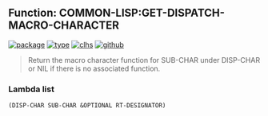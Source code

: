 ## Function: COMMON-LISP:GET-DISPATCH-MACRO-CHARACTER
[![package](https://img.shields.io/badge/Package-COMMON--LISP-5f9ea0.svg?style=social&colorA=999999)](../) [![type](https://img.shields.io/badge/Type-Function-5f9ea0.svg?style=social&colorA=999999)](../#function) [![clhs](https://img.shields.io/badge/CLHS-GET--DISPATCH--MACRO--CHARACTER-5f9ea0.svg?style=social&colorA=999999)](http://www.lispworks.com/documentation/HyperSpec/Body/f_set__1.htm) [![github](https://img.shields.io/badge/GitHub-View_the_source-5f9ea0.svg?style=social&colorA=999999&logo=github)](https://github.com/sbcl/sbcl/blob/master/src/code/reader.lisp/) 

> Return the macro character function for SUB-CHAR under DISP-CHAR
> or NIL if there is no associated function.

### Lambda list
```
(DISP-CHAR SUB-CHAR &OPTIONAL RT-DESIGNATOR)
```
